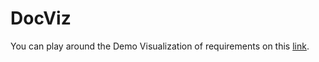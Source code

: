 # DocViz

You can play around the Demo Visualization of requirements on this [link](http://projector.tensorflow.org/?config=https://raw.githubusercontent.com/Bitseat/embeddings_projector/master/req_plot_config.json).